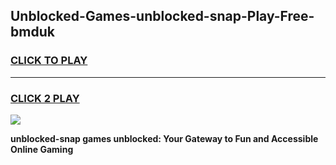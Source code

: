 
## Unblocked-Games-unblocked-snap-Play-Free-bmduk
<h3>
<a href="https://premium76.site?title=unblocked-snap&ref=20M">CLICK TO PLAY</a></h3>
<hr>

<h3>
<a href="https://premium76.site?title=unblocked-snap&ref=20M">CLICK 2 PLAY</a>
  
</h3>

<a href="https://premium76.site?title=unblocked-snap&ref=19M"><img src="https://clearcache.store/games.png"></a>


**unblocked-snap games unblocked: Your Gateway to Fun and Accessible Online Gaming**
